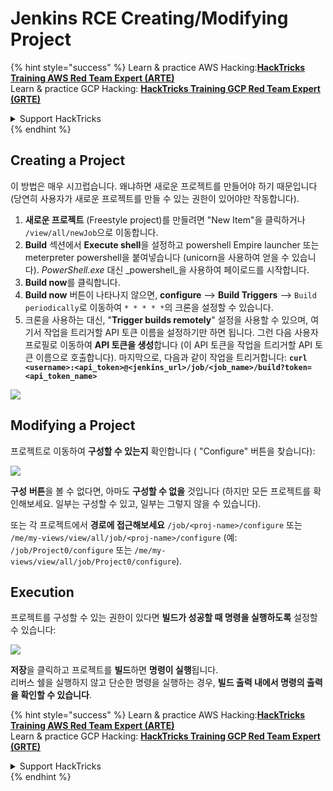 # Jenkins RCE Creating/Modifying Project

{% hint style="success" %}
Learn & practice AWS Hacking:<img src="/.gitbook/assets/image.png" alt="" data-size="line">[**HackTricks Training AWS Red Team Expert (ARTE)**](https://training.hacktricks.xyz/courses/arte)<img src="/.gitbook/assets/image.png" alt="" data-size="line">\
Learn & practice GCP Hacking: <img src="/.gitbook/assets/image (2).png" alt="" data-size="line">[**HackTricks Training GCP Red Team Expert (GRTE)**<img src="/.gitbook/assets/image (2).png" alt="" data-size="line">](https://training.hacktricks.xyz/courses/grte)

<details>

<summary>Support HackTricks</summary>

* Check the [**subscription plans**](https://github.com/sponsors/carlospolop)!
* **Join the** 💬 [**Discord group**](https://discord.gg/hRep4RUj7f) or the [**telegram group**](https://t.me/peass) or **follow** us on **Twitter** 🐦 [**@hacktricks\_live**](https://twitter.com/hacktricks\_live)**.**
* **Share hacking tricks by submitting PRs to the** [**HackTricks**](https://github.com/carlospolop/hacktricks) and [**HackTricks Cloud**](https://github.com/carlospolop/hacktricks-cloud) github repos.

</details>
{% endhint %}

## Creating a Project

이 방법은 매우 시끄럽습니다. 왜냐하면 새로운 프로젝트를 만들어야 하기 때문입니다 (당연히 사용자가 새로운 프로젝트를 만들 수 있는 권한이 있어야만 작동합니다).

1. **새로운 프로젝트** (Freestyle project)를 만들려면 "New Item"을 클릭하거나 `/view/all/newJob`으로 이동합니다.
2. **Build** 섹션에서 **Execute shell**을 설정하고 powershell Empire launcher 또는 meterpreter powershell을 붙여넣습니다 (unicorn을 사용하여 얻을 수 있습니다). _PowerShell.exe_ 대신 _powershell_을 사용하여 페이로드를 시작합니다.
3. **Build now**를 클릭합니다.
1. **Build now** 버튼이 나타나지 않으면, **configure** --> **Build Triggers** --> `Build periodically`로 이동하여 `* * * * *`의 크론을 설정할 수 있습니다.
2. 크론을 사용하는 대신, "**Trigger builds remotely**" 설정을 사용할 수 있으며, 여기서 작업을 트리거할 API 토큰 이름을 설정하기만 하면 됩니다. 그런 다음 사용자 프로필로 이동하여 **API 토큰을 생성**합니다 (이 API 토큰을 작업을 트리거할 API 토큰 이름으로 호출합니다). 마지막으로, 다음과 같이 작업을 트리거합니다: **`curl <username>:<api_token>@<jenkins_url>/job/<job_name>/build?token=<api_token_name>`**

![](<../../.gitbook/assets/image (165).png>)

## Modifying a Project

프로젝트로 이동하여 **구성할 수 있는지** 확인합니다 ( "Configure" 버튼을 찾습니다):

![](<../../.gitbook/assets/image (265).png>)

**구성** **버튼**을 볼 수 없다면, 아마도 **구성할 수 없을** 것입니다 (하지만 모든 프로젝트를 확인해보세요. 일부는 구성할 수 있고, 일부는 그렇지 않을 수 있습니다).

또는 각 프로젝트에서 **경로에 접근해보세요** `/job/<proj-name>/configure` 또는 `/me/my-views/view/all/job/<proj-name>/configure` (예: `/job/Project0/configure` 또는 `/me/my-views/view/all/job/Project0/configure`).

## Execution

프로젝트를 구성할 수 있는 권한이 있다면 **빌드가 성공할 때 명령을 실행하도록** 설정할 수 있습니다:

![](<../../.gitbook/assets/image (98).png>)

**저장**을 클릭하고 프로젝트를 **빌드**하면 **명령이 실행**됩니다.\
리버스 쉘을 실행하지 않고 단순한 명령을 실행하는 경우, **빌드 출력 내에서 명령의 출력을 확인할 수 있습니다**.

{% hint style="success" %}
Learn & practice AWS Hacking:<img src="/.gitbook/assets/image.png" alt="" data-size="line">[**HackTricks Training AWS Red Team Expert (ARTE)**](https://training.hacktricks.xyz/courses/arte)<img src="/.gitbook/assets/image.png" alt="" data-size="line">\
Learn & practice GCP Hacking: <img src="/.gitbook/assets/image (2).png" alt="" data-size="line">[**HackTricks Training GCP Red Team Expert (GRTE)**<img src="/.gitbook/assets/image (2).png" alt="" data-size="line">](https://training.hacktricks.xyz/courses/grte)

<details>

<summary>Support HackTricks</summary>

* Check the [**subscription plans**](https://github.com/sponsors/carlospolop)!
* **Join the** 💬 [**Discord group**](https://discord.gg/hRep4RUj7f) or the [**telegram group**](https://t.me/peass) or **follow** us on **Twitter** 🐦 [**@hacktricks\_live**](https://twitter.com/hacktricks\_live)**.**
* **Share hacking tricks by submitting PRs to the** [**HackTricks**](https://github.com/carlospolop/hacktricks) and [**HackTricks Cloud**](https://github.com/carlospolop/hacktricks-cloud) github repos.

</details>
{% endhint %}
